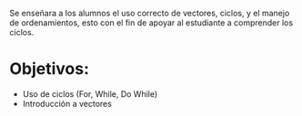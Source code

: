Se enseñara a los alumnos el uso correcto de vectores, ciclos, y el manejo de ordenamientos, esto con el fin de apoyar al estudiante a comprender los ciclos.

# Objetivos:

- Uso de ciclos (For, While, Do While)
- Introducción a vectores
